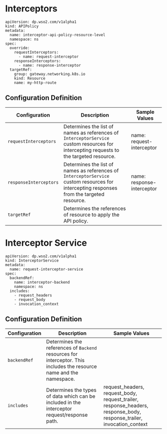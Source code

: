 # Interceptors

```
apiVersion: dp.wso2.com/v1alpha1
kind: APIPolicy
metadata:
  name: interceptor-api-policy-resource-level
  namespace: ns
spec:
  override:
    requestInterceptors:
      - name: request-interceptor
    responseInterceptors:
      - name: response-interceptor
  targetRef:
    group: gateway.networking.k8s.io
    kind: Resource
    name: my-http-route
```

## Configuration Definition

<table>
    <thead>
      <tr>
        <th>Configuration</th>
        <th>Description</th>
        <th>Sample Values</th>
      </tr>
    </thead>
    <tbody>
      <tr>
        <td style="white-space: nowrap;"><code>requestInterceptors</code></td>
        <td>Determines the list of names as references of <code>InterceptorService</code> custom resources for intercepting requests to the targeted resource.</td>
        <td>name: request-interceptor</td>
      </tr>
      <tr>
        <td style="white-space: nowrap;"><code>responseInterceptors</code></td>
        <td>Determines the list of names as references of <code>InterceptorService</code> custom resources for intercepting responses from the targeted resource.</td>
        <td>name: response-interceptor</td>
      </tr>
      <tr>
        <td style="white-space: nowrap;"><code>targetRef</code></td>
        <td>Determines the references of resource to apply the API policy.</td>
        <td></td>
      </tr>
    </tbody>
</table>


# Interceptor Service

```
apiVersion: dp.wso2.com/v1alpha1
kind: InterceptorService
metadata:
  name: request-interceptor-service
spec:
  backendRef:
    name: interceptor-backend
    namespace: ns
  includes:
    - request_headers
    - request_body
    - invocation_context
```

## Configuration Definition

<table>
    <thead>
      <tr>
        <th>Configuration</th>
        <th>Description</th>
        <th>Sample Values</th>
      </tr>
    </thead>
    <tbody>
      <tr>
        <td style="white-space: nowrap;"><code>backendRef</code></td>
        <td>Determines the references of <code>Backend</code> resources for interceptor. This includes the resource name and the namespace.</td>
        <td></td>
      </tr>
      <tr>
        <td style="white-space: nowrap;"><code>includes</code></td>
        <td>Determines the types of data which can be included in the interceptor request/response path.</td>
        <td>request_headers, request_body, request_trailer, response_headers, response_body, response_trailer, invocation_context</td>
      </tr>
    </tbody>
</table>